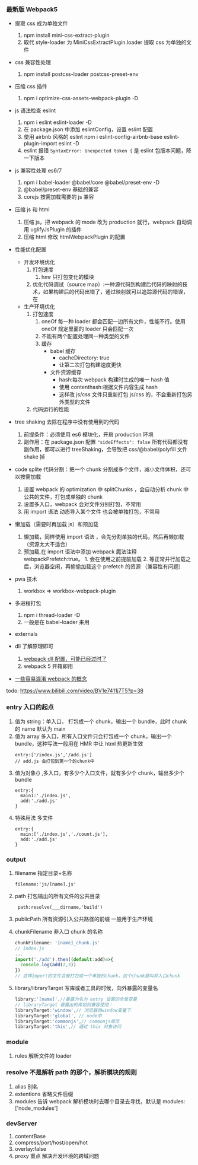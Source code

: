 ### 最新版 Webpack5

- 提取 css 成为单独文件

  1. npm install mini-css-extract-plugin
  2. 取代 style-loader 为 MiniCssExtractPlugin.loader 提取 css 为单独的文件

- css 兼容性处理

  1. npm install postcss-loader postcss-preset-env

- 压缩 css 插件

  1. npm i optimize-css-assets-webpack-plugin -D

- js 语法检查 eslint

  1. npm i eslint eslint-loader -D
  2. 在 package.json 中添加 eslintConfig，设置 eslint 配置
  3. 使用 airbnb 风格的 eslint npm i eslint-config-airbnb-base eslint-plugin-import eslint -D
  4. eslint 报错 `SyntaxError: Unexpected token {` 是 eslint 包版本问题，降一下版本

- js 兼容性处理 es6/7

  1. npm i babel-loader @babel/core @babel/preset-env -D
  2. @babel/preset-env 基础的兼容
  3. corejs 按需加载需要的 js 兼容

- 压缩 js 和 html

  1. 压缩 js，把 webpack 的 mode 改为 production 就行，webpack 自动调用 uglifyJsPlugin 的插件
  2. 压缩 html 修改 htmlWebpackPlugin 的配置

- 性能优化配置
  - 开发环境优化
    1. 打包速度
       1. hmr 只打包变化的模块
    1. 优化代码调试（source map）:一种源代码到构建后代码的映射的技术，如果构建后的代码出错了，通过映射就可以追踪源代码的错误，在
  - 生产环境优化
    1. 打包速度
       1. oneOf 每一种 loader 都会匹配一边所有文件，性能不行。使用 oneOf 规定里面的 loader 只会匹配一次
       2. 不能有两个配置处理同一种类型的文件
       3. 缓存
          - babel 缓存
            - cacheDirectory: true
            - 让第二次打包构建速度更快
          - 文件资源缓存
            - hash:每次 webpack 构建时生成的唯一 hash 值
            - 使用 contenthash:根据文件内容生成 hash
            - 这样改 js/css 文件只重新打包 js/css 的，不会重新打包另外类型的文件
    2. 代码运行的性能
- tree shaking 去除在程序中没有使用到的代码
  1. 前提条件：必须使用 es6 模块化，开启 production 环境
  2. 副作用：在 package.json 配置 `"sideEffects": false` 所有代码都没有副作用，都可以进行 treeShaking，会导致把 css/@babel/polyfill 文件 shake 掉
- code splite 代码分割：把一个 chunk 分割成多个文件，减小文件体积，还可以按需加载

  1. 设置 webpack 的 optimization 中 splitChunks ，会自动分析 chunk 中公共的文件，打包成单独的 chunk
  2. 设置多入口，webpack 会对文件分别打包，不常用
  3. 用 import 语法 动态导入某个文件 也会被单独打包，不常用

- 懒加载（需要时再加载 js）和预加载

  1. 懒加载，同样使用 import 语法 ，会先分割单独的代码，然后再懒加载（资源太大不适合）
  2. 预加载,在 import 语法中添加 webpack 魔法注释 webpackPrefetch:true。 1. 会在使用之前提前加载 2. 等正常并行加载之后，浏览器空闲，再偷偷加载这个 prefetch 的资源 （兼容性有问题）

- pwa 技术
  1. workbox => workbox-webpack-plugin
- 多进程打包
  1. npm i thread-loader -D
  2. 一般是在 babel-loader 来用
- externals

- dll 了解原理即可

  1. [webpack dll 配置，可能已经过时了](https://juejin.im/post/5d8aac8fe51d4578477a6699)
  2. webpack 5 开箱即用

- [一些容易混淆 webpack 的概念](https://juejin.im/post/5cede821f265da1bbd4b5630)

todo: https://www.bilibili.com/video/BV1e7411j7T5?p=38

### entry 入口的起点

1. 值为 string：单入口， 打包成一个 chunk，输出一个 bundle，此时 chunk 的 name 默认为 main
2. 值为 array 多入口，所有入口文件只会打包成一个 chunk，输出一个 bundle，这种写法一般用在 HMR 中让 html 热更新生效
   ```
   entry:['/index.js','/add.js']
   // add.js 会打包到第一个的chunk中
   ```
3. 值为对象{} ,多入口，有多少个入口文件，就有多少个 chunk，输出多少个 bundle
   ```
   entry:{
     main1:'./index.js',
     add:'./add.js'
   }
   ```
4. 特殊用法 多文件
   ```
   entry:{
     main:['./index.js','./count.js'],
     add:'./add.js'
   }
   ```

### output

1. filename 指定目录+名称
   ```
   filename:'js/[name].js'
   ```
2. path 打包输出的所有文件的公共目录

   ```
    path:resolve(___dirname,'build')
   ```

3. publicPath 所有资源引入公共路径的前缀 一般用于生产环境

4. chunkFilename 非入口 chunk 的名称

   ```javascript
   chunkFilename: '[name]_chunk.js'
   // index.js
   ...
   import('./add').then((default:add)=>{
     console.log(add(2,3))
   })
   // 这样import的文件会被打包成一个单独的chunk，这个chunk就叫非入口chunk
   ```

5. library/libraryTarget 写库或者工具的时候，向外暴露的变量名

   ```js
   library:'[name]',//暴露为名为 entry 设置的全局变量
   // libraryTarget 暴露出的库如何兼容使用：
   libraryTarget:'window',// 浏览器的window变量下
   libraryTarget:'global', // node中
   libraryTarget:'commonjs',// commonjs规范
   libraryTarget:'this',// 通过 this 对象访问

   ```

### module

1. rules 解析文件的 loader

### resolve 不是解析 path 的那个，解析模块的规则

1. alias 别名
2. extentions 省略文件后缀
3. modules 告诉 webpack 解析模块时去哪个目录去寻找，默认是 modules:['node_modules']

### devServer

1. contentBase
2. compress/port/host/open/hot
3. overlay:false
4. proxy 重点 解决开发环境的跨域问题
